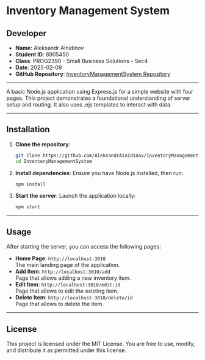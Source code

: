 # Inventory Management System

## Developer

- **Name**: Aleksandr Ainidinov  
- **Student ID**: 8905450
- **Class**: PROG2390 - Small Business Solutions - Sec4
- **Date**: 2025-02-09 
- **GitHub Repository**: [InventoryManagementSystem Repository](https://github.com/AleksandrAinidinov/InventoryManagementSystem)  

---

A basic Node.js application using Express.js for a simple website with four pages. This project demonstrates a foundational understanding of server setup and routing. It also uses .ejs templates to interact with data.

---

## Installation

1. **Clone the repository**:
   ```bash
   git clone https://github.com/AleksandrAinidinov/InventoryManagementSystem.git
   cd InventoryManagementSystem
   ```

2. **Install dependencies**:
   Ensure you have Node.js installed, then run:
   ```bash
   npm install
   ```

3. **Start the server**:
   Launch the application locally:
   ```bash
   npm start
   ```

---

## Usage

After starting the server, you can access the following pages:

- **Home Page**: `http://localhost:3010`  
  The main landing page of the application.
- **Add Item**: `http://localhost:3010/add`  
  Page that allows adding a new inventory item.
- **Edit Item**: `http://localhost:3010/edit:id`  
  Page that allows to edit the existing item.
- **Delete Item**: `http://localhost:3010/delete/id`  
  Page that allows to delete the item.

---

## License

This project is licensed under the MIT License. You are free to use, modify, and distribute it as permitted under this license.
